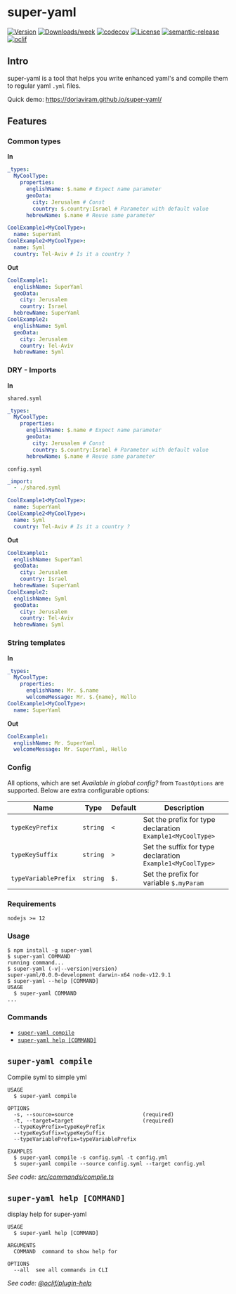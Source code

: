# super-yaml

[![Version](https://img.shields.io/npm/v/super-yaml.svg)](https://npmjs.org/package/super-yaml)
[![Downloads/week](https://img.shields.io/npm/dw/super-yaml.svg)](https://npmjs.org/package/super-yaml)
[![codecov](https://codecov.io/gh/doriaviram/super-yaml/branch/master/graph/badge.svg?token=D2ZTCVDOX1)](https://codecov.io/gh/doriaviram/super-yaml)
[![License](https://img.shields.io/npm/l/super-yaml.svg)](https://github.com/doriaviram/super-yaml/blob/master/package.json)
[![semantic-release](https://img.shields.io/badge/%20%20%F0%9F%93%A6%F0%9F%9A%80-semantic--release-e10079.svg)](https://github.com/semantic-release/semantic-release)
[![oclif](https://img.shields.io/badge/cli-oclif-brightgreen.svg)](https://oclif.io)

## Intro

super-yaml is a tool that helps you write enhanced yaml's and compile them to regular yaml `.yml` files.

Quick demo: https://doriaviram.github.io/super-yaml/

## Features

### Common types

**In**

```yaml
_types:
  MyCoolType:
    properties:
      englishName: $.name # Expect name parameter
      geoData:
        city: Jerusalem # Const
        country: $.country:Israel # Parameter with default value
      hebrewName: $.name # Reuse same parameter

CoolExample1<MyCoolType>:
  name: SuperYaml
CoolExample2<MyCoolType>:
  name: Syml
  country: Tel-Aviv # Is it a country ?
```

**Out**

```yaml
CoolExample1:
  englishName: SuperYaml
  geoData:
    city: Jerusalem
    country: Israel
  hebrewName: SuperYaml
CoolExample2:
  englishName: Syml
  geoData:
    city: Jerusalem
    country: Tel-Aviv
  hebrewName: Syml
```

### DRY - Imports

**In**

`shared.syml`

```yaml
_types:
  MyCoolType:
    properties:
      englishName: $.name # Expect name parameter
      geoData:
        city: Jerusalem # Const
        country: $.country:Israel # Parameter with default value
      hebrewName: $.name # Reuse same parameter
```

`config.syml`

```yaml
_import:
  - ./shared.syml

CoolExample1<MyCoolType>:
  name: SuperYaml
CoolExample2<MyCoolType>:
  name: Syml
  country: Tel-Aviv # Is it a country ?
```

**Out**

```yaml
CoolExample1:
  englishName: SuperYaml
  geoData:
    city: Jerusalem
    country: Israel
  hebrewName: SuperYaml
CoolExample2:
  englishName: Syml
  geoData:
    city: Jerusalem
    country: Tel-Aviv
  hebrewName: Syml
```

### String templates

**In**

```yaml
_types:
  MyCoolType:
    properties:
      englishName: Mr. $.name
      welcomeMessage: Mr. $.{name}, Hello
CoolExample1<MyCoolType>:
  name: SuperYaml
```

**Out**

```yaml
CoolExample1:
  englishName: Mr. SuperYaml
  welcomeMessage: Mr. SuperYaml, Hello
```

### Config

All options, which are set _Available in global config?_ from `ToastOptions` are supported. Below are extra configurable options:

| Name                 | Type     | Default | Description                                                |
| -------------------- | -------- | ------- | ---------------------------------------------------------- |
| `typeKeyPrefix`      | `string` | `<`     | Set the prefix for type declaration `Example1<MyCoolType>` |
| `typeKeySuffix`      | `string` | `>`     | Set the suffix for type declaration `Example1<MyCoolType>` |
| `typeVariablePrefix` | `string` | `$.`    | Set the prefix for variable `$.myParam`                    |

### Requirements

`nodejs >= 12`

### Usage

<!-- usage -->

```sh-session
$ npm install -g super-yaml
$ super-yaml COMMAND
running command...
$ super-yaml (-v|--version|version)
super-yaml/0.0.0-development darwin-x64 node-v12.9.1
$ super-yaml --help [COMMAND]
USAGE
  $ super-yaml COMMAND
...
```

<!-- usagestop -->

### Commands

<!-- commands -->

- [`super-yaml compile`](#super-yaml-compile)
- [`super-yaml help [COMMAND]`](#super-yaml-help-command)

## `super-yaml compile`

Compile syml to simple yml

```
USAGE
  $ super-yaml compile

OPTIONS
  -s, --source=source                      (required)
  -t, --target=target                      (required)
  --typeKeyPrefix=typeKeyPrefix
  --typeKeySuffix=typeKeySuffix
  --typeVariablePrefix=typeVariablePrefix

EXAMPLES
  $ super-yaml compile -s config.syml -t config.yml
  $ super-yaml compile --source config.syml --target config.yml
```

_See code: [src/commands/compile.ts](https://github.com/doriaviram/super-yaml/blob/v0.0.0-development/src/commands/compile.ts)_

## `super-yaml help [COMMAND]`

display help for super-yaml

```
USAGE
  $ super-yaml help [COMMAND]

ARGUMENTS
  COMMAND  command to show help for

OPTIONS
  --all  see all commands in CLI
```

_See code: [@oclif/plugin-help](https://github.com/oclif/plugin-help/blob/v3.2.2/src/commands/help.ts)_

<!-- commandsstop -->


